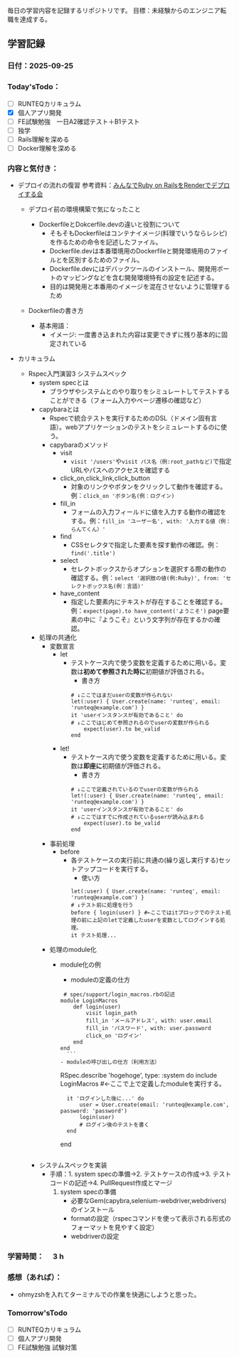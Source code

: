 毎日の学習内容を記録するリポジトリです。
目標：未経験からのエンジニア転職を達成する。

## 学習記録
### 日付：2025-09-25
### Today'sTodo：
- [ ] RUNTEQカリキュラム　　
- [x] 個人アプリ開発
- [ ] FE試験勉強　一日A2確認テスト＋B1テスト
- [ ] 独学
- [ ] Rails理解を深める
- [ ] Docker理解を深める　
### 内容と気付き：
- デプロイの流れの復習 参考資料：[みんなでRuby on RailsをRenderでデプロイする会](https://school.runteq.jp/v2/runteq_events/1275)
    - デプロイ前の環境構築で気になったこと
       - DockerfileとDokcerfile.devの違いと役割について
            - そもそもDockerfileはコンテナイメージ(料理でいうならレシピ)を作るための命令を記述したファイル。
            - Dockerfile.devは本番環境用のDockerfileと開発環境用のファイルとを区別するためのファイル。
            - Dockerfile.devにはデバックツールのインストール、開発用ポートのマッピングなどを含む開発環境特有の設定を記述する。
            - 目的は開発用と本番用のイメージを混在させないように管理するため
    
    - Dockerfileの書き方
        - 基本用語：
            - イメージ: 一度書き込まれた内容は変更できずに残り基本的に固定されている

- カリキュラム
    - Rspec入門演習3 システムスペック
        - system specとは
            - ブラウザやシステムとのやり取りをシミュレートしてテストすることができる（フォーム入力やページ遷移の確認など）
        - capybaraとは
            - Rspecで統合テストを実行するためのDSL（ドメイン固有言語）。webアプリケーションのテストをシミュレートするのに使う。
            - capybaraのメソッド
                - visit
                    - `visit '/users'`や`visit パス名（例:root_pathなど)`で指定URLやパスへのアクセスを確認する
                - click_on,click_link,click_button
                    - 対象のリンクやボタンをクリックして動作を確認する。例：`click_on 'ボタン名(例：ログイン)`
                - fill_in
                    - フォームの入力フィールドに値を入力する動作の確認をする。例：`fill_in 'ユーザー名', with: '入力する値（例：らんてくん）'`
                - find
                    - CSSセレクタで指定した要素を探す動作の確認。例：`find('.title')`
                - select
                    - セレクトボックスからオプションを選択する際の動作の確認する。例：`select '選択肢の値(例:Ruby)', from: 'セレクトボックス名(例：言語)'`
                - have_content
                    - 指定した要素内にテキストが存在することを確認する。例：`expect(page).to have_content('ようこそ')` page要素の中に『ようこそ』という文字列が存在するかの確認。
        - 処理の共通化
            - 変数宣言
                - let
                    - テストケース内で使う変数を定義するために用いる。変数は**初めて参照された時に**初期値が評価される。
                        - 書き方
                        ```
                        # ↓ここではまだuserの変数が作られない
                        let(:user) { User.create(name: 'runteq', email: 'runteq@example.com') }
                        it 'userインスタンスが有効であること' do
                        # ↓ここではじめて参照されるのでuserの変数が作られる
                            expect(user).to be_valid
                        end
                        ```
                - let!
                    - テストケース内で使う変数を定義するために用いる。変数は**即座に**初期値が評価される。
                        - 書き方
                        ```
                        # ↓ここで定義されているのでuserの変数が作られる
                        let!(:user) { User.create(name: 'runteq', email: 'runteq@example.com') }
                        it 'userインスタンスが有効であること' do
                        # ↓ここではすでに作成されているuserが読み込まれる
                            expect(user).to be_valid
                        end
                        ```
            - 事前処理
                - before
                    - 各テストケースの実行前に共通の(繰り返し実行する)セットアップコードを実行する。
                        - 使い方
                        ```
                        let(:user) { User.create(name: 'runteq', email: 'runteq@example.com') }
                        # ↓テスト前に処理を行う
                        before { login(user) } #←ここではitブロックでのテスト処理の前に上記のletで定義したuserを変数としてログインする処理。
                        it テスト処理...
                        ```
            - 処理のmodule化
                - module化の例
                    - moduleの定義の仕方
                    ```
                     # spec/support/login_macros.rbの記述
                    module LoginMacros
                        def login(user)
                            visit login_path
                            fill_in 'メールアドレス', with: user.email
                            fill_in 'パスワード', with: user.password
                            click_on 'ログイン'
                        end
                    end
                      ```
                    - moduleの呼び出しの仕方（利用方法）
                    ```
                    RSpec.describe 'hogehoge', type: :system do
                        include LoginMacros #←ここで上で定義したmoduleを実行する。

                        it 'ログインした後に...' do
                            user = User.create(email: 'runteq@example.com', password: 'password')
                            login(user)
                            # ログイン後のテストを書く
                        end
                    end
                    ```
        - システムスペックを実装
            - 手順：1. system specの準備→2. テストケースの作成→3. テストコードの記述→4. PullRequest作成とマージ
                1. system specの準備
                    - 必要なGem(capybra,selenium-webdriver,webdrivers)のインストール
                    - formatの設定（rspecコマンドを使って表示される形式のフォーマットを見やすく設定）
                    - webdriverの設定

### 学習時間：　 3 h
### 感想（あれば）：
- ohmyzshを入れてターミナルでの作業を快適にしようと思った。
### Tomorrow'sTodo
- [ ] RUNTEQカリキュラム
- [ ] 個人アプリ開発
- [ ] FE試験勉強 試験対策